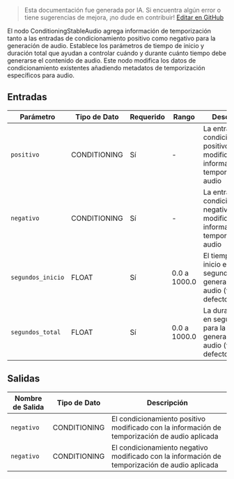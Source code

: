 > Esta documentación fue generada por IA. Si encuentra algún error o tiene sugerencias de mejora, ¡no dude en contribuir! [Editar en GitHub](https://github.com/Comfy-Org/embedded-docs/blob/main/comfyui_embedded_docs/docs/ConditioningStableAudio/es.md)

El nodo ConditioningStableAudio agrega información de temporización tanto a las entradas de condicionamiento positivo como negativo para la generación de audio. Establece los parámetros de tiempo de inicio y duración total que ayudan a controlar cuándo y durante cuánto tiempo debe generarse el contenido de audio. Este nodo modifica los datos de condicionamiento existentes añadiendo metadatos de temporización específicos para audio.

## Entradas

| Parámetro | Tipo de Dato | Requerido | Rango | Descripción |
|-----------|-----------|----------|-------|-------------|
| `positivo` | CONDITIONING | Sí | - | La entrada de condicionamiento positivo que se modificará con información de temporización de audio |
| `negativo` | CONDITIONING | Sí | - | La entrada de condicionamiento negativo que se modificará con información de temporización de audio |
| `segundos_inicio` | FLOAT | Sí | 0.0 a 1000.0 | El tiempo de inicio en segundos para la generación de audio (valor por defecto: 0.0) |
| `segundos_total` | FLOAT | Sí | 0.0 a 1000.0 | La duración total en segundos para la generación de audio (valor por defecto: 47.0) |

## Salidas

| Nombre de Salida | Tipo de Dato | Descripción |
|-------------|-----------|-------------|
| `negativo` | CONDITIONING | El condicionamiento positivo modificado con la información de temporización de audio aplicada |
| `negativo` | CONDITIONING | El condicionamiento negativo modificado con la información de temporización de audio aplicada |
